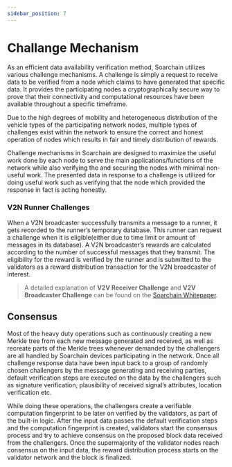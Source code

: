 ```yaml
---
sidebar_position: 7
---
```


# Challange Mechanism


As an efficient data availability verification method, Soarchain utilizes various challenge mechanisms. A challenge is simply a request to receive data to be verified from a node which claims to have generated that specific data. It provides the participating nodes a cryptographically secure way to prove that their connectivity and computational resources have been available throughout a specific timeframe. 

Due to the high degrees of mobility and heterogeneous distribution of the vehicle types of the participating network nodes, multiple types of challenges exist within the network to ensure the correct and honest operation of nodes which results in fair and timely distribution of rewards. 

Challenge mechanisms in Soarchain are designed to maximize the useful work done by each node to serve the main applications/functions of the network while also verifying the and securing the nodes with minimal non-useful work. The presented data in response to a challenge is utilized for doing useful work such as verifying that the node which provided the response in fact is acting honestly.


### V2N Runner Challenges

When a V2N broadcaster successfully transmits a message to a runner, it gets recorded to the runner’s temporary database. This runner can request a challenge when it is eligible(either due to time limit or amount of messages in its database). A V2N broadcaster’s rewards are calculated according to the number of successful messages that they transmit. The eligibility for the reward is verified by the runner and is submitted to the validators as a reward distribution transaction for the V2N broadcaster of interest. 


> A detailed explanation of **V2V Receiver Challenge** and **V2V Broadcaster Challenge** can be found on the [Soarchain Whitepaper](https://github.com/soar-robotics/soarchain-docs/blob/dev/WhitePaper/SoarChain_Whitepaper_1.pdf).

## Consensus

Most of the heavy duty operations such as continuously creating a new Merkle tree from each new message generated and received, as well as recreate parts of the Merkle trees whenever demanded by the challengers are all handled by Soarchain devices participating in the network. Once all challenge response data have been input back to a group of randomly chosen challengers by the message generating and receiving parties, default verification steps are executed on the data by the challengers such as signature verification, plausibility of received signal’s attributes, location verification etc. 

While doing these operations, the challengers create a verifiable computation fingerprint to be later on verified by the validators, as part of the built-in logic. After the input data passes the default verification steps and the computation fingerprint is created, validators start the consensus process and try to achieve consensus on the proposed block data received from the challengers. Once the supermajority of the validator nodes reach consensus on the input data, the reward distribution process starts on the validator network and the block is finalized. 